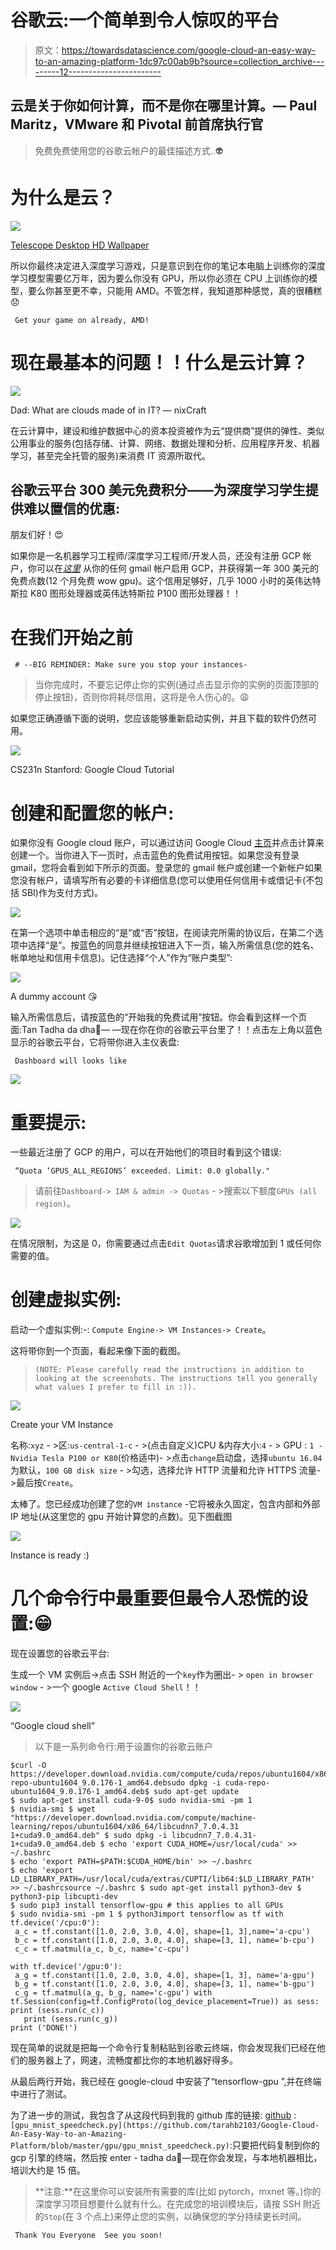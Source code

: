 # 谷歌云:一个简单到令人惊叹的平台

> 原文：<https://towardsdatascience.com/google-cloud-an-easy-way-to-an-amazing-platform-1dc97c00ab9b?source=collection_archive---------12----------------------->

## 云是关于你如何计算，而不是你在哪里计算。— Paul Maritz，VMware 和 Pivotal 前首席执行官

> 免费免费使用您的谷歌云帐户的最佳描述方式..👽

# **为什么是云？**

![](img/f9aff30373b1e63877789e82a40adecb.png)

[Telescope Desktop HD Wallpaper](https://hdwallsource.com/telescope-desktop-hd-wallpaper-51772.html)

所以你最终决定进入深度学习游戏，只是意识到在你的笔记本电脑上训练你的深度学习模型需要亿万年，因为要么你没有 GPU，所以你必须在 CPU 上训练你的模型，要么你甚至更不幸，只能用 AMD。不管怎样，我知道那种感觉，真的很糟糕😞

```
 Get your game on already, AMD!
```

# 现在最基本的问题！！什么是云计算？

[![](img/0920d2a913c469abe4113a0a42da5a2a.png)](https://www.google.co.in/url?sa=i&source=images&cd=&cad=rja&uact=8&ved=2ahUKEwjalof2zPnfAhWSA3IKHRUgDvsQjhx6BAgBEAM&url=https%3A%2F%2Fwww.cyberciti.biz%2Fhumour%2Fdad-what-are-clouds-made-of-in-it%2F&psig=AOvVaw07Ir7lMv3USskfbO2DSZVk&ust=1547978901470980)

Dad: What are clouds made of in IT? — nixCraft

在云计算中，建设和维护数据中心的资本投资被作为云“提供商”提供的弹性、类似公用事业的服务(包括存储、计算、网络、数据处理和分析、应用程序开发、机器学习，甚至完全托管的服务)来消费 IT 资源所取代。

## 谷歌云平台 300 美元免费积分——为深度学习学生提供难以置信的优惠:

朋友们好！😍

如果你是一名机器学习工程师/深度学习工程师/开发人员，还没有注册 GCP 帐户，你可以在[*这里*](https://cloud.google.com/free/) 从你的任何 gmail 帐户启用 GCP，并获得第一年 300 美元的免费点数(12 个月免费 wow gpu)。这个信用足够好，几乎 1000 小时的英伟达特斯拉 K80 图形处理器或英伟达特斯拉 P100 图形处理器！！

# 在我们开始之前

```
 # --BIG REMINDER: Make sure you stop your instances-
```

> 当你完成时，不要忘记停止你的实例(通过点击显示你的实例的页面顶部的停止按钮)，否则你将耗尽信用，这将是令人伤心的。😩

如果您正确遵循下面的说明，您应该能够重新启动实例，并且下载的软件仍然可用。

[![](img/f00055f799e56e8af60b0ad8cae3e114.png)](https://www.google.co.in/url?sa=i&source=images&cd=&cad=rja&uact=8&ved=2ahUKEwjT9vXbzPnfAhVBbn0KHUL8C6YQjhx6BAgBEAM&url=http%3A%2F%2Fcs231n.github.io%2Fgce-tutorial%2F&psig=AOvVaw2zc7K2U1HsiOklU1NpRTIx&ust=1547978468294767)

CS231n Stanford: Google Cloud Tutorial

# 创建和配置您的帐户:

如果你没有 Google cloud 账户，可以通过访问 Google Cloud [主页](https://cloud.google.com/free/)并点击计算来创建一个。当你进入下一页时，点击蓝色的免费试用按钮。如果您没有登录 gmail，您将会看到如下所示的页面。登录您的 gmail 帐户或创建一个新帐户如果您没有帐户，请填写所有必要的卡详细信息(您可以使用任何信用卡或借记卡(不包括 SBI)作为支付方式)。

![](img/1b5bd9b91d7b26cb5b9b2e05ca83e2ae.png)

在第一个选项中单击相应的“是”或“否”按钮，在阅读完所需的协议后，在第二个选项中选择“是”。按蓝色的同意并继续按钮进入下一页，输入所需信息(您的姓名、帐单地址和信用卡信息)。记住选择“个人”作为“账户类型”:

![](img/e00c6a97ac92fc0b2f4a29882e5d2f26.png)

A dummy account 😘

输入所需信息后，请按蓝色的“开始我的免费试用”按钮。你会看到这样一个页面:Tan Tadha da dha👐— —现在你在你的谷歌云平台里了！！点击左上角以蓝色显示的谷歌云平台，它将带你进入主仪表盘:

```
 Dashboard will looks like
```

![](img/d8f57f2c85bcf6798f5ac8849c23cb0d.png)

# 重要提示:

一些最近注册了 GCP 的用户，可以在开始他们的项目时看到这个错误:

```
 “Quota ‘GPUS_ALL_REGIONS’ exceeded. Limit: 0.0 globally."
```

> 请前往`Dashboard-> IAM & admin -> Quotas` - >搜索以下额度`GPUs (all region)`。

![](img/3a14b6a7e43e113b252dc08500cde1b4.png)

在情况限制，为这是 0，你需要通过点击`Edit Quotas`请求谷歌增加到 1 或任何你需要的值。

# 创建虚拟实例:

启动一个虚拟实例:-: `Compute Engine-> VM Instances-> Create`。

这将带你到一个页面，看起来像下面的截图。

> `(NOTE: Please carefully read the instructions in addition to looking at the screenshots. The instructions tell you generally what values I prefer to fill in :)).`

![](img/0646cd90e16c49a10914ce59016a5359.png)

Create your VM Instance

名称:`xyz` - >区:`us-central-1-c` - >(点击自定义)CPU &内存大小:`4` - > GPU : `1 -Nvidia Tesla P100 or K80`(价格适中)- >点击`change`启动盘，选择`ubuntu 16.04`为默认，`100 GB disk size` - >勾选，选择允许 HTTP 流量和允许 HTTPS 流量- >最后按`Create`。

太棒了。您已经成功创建了您的`VM instance` -它将被永久固定，包含内部和外部 IP 地址(从这里您的 gpu 开始计算您的点数)。见下图截图

![](img/cd1ea092bb7d4ce2e8bdc86e2e9feb20.png)

Instance is ready :)

# 几个命令行中最重要但最令人恐慌的设置:😁

现在设置您的谷歌云平台:

生成一个 VM 实例后→点击 SSH 附近的一个`key`作为圈出- > `open in browser window` - >一个 google `Active Cloud Shell`！！

![](img/a107c14e5b72e96474eac814b854babc.png)

“Google cloud shell”

> 以下是一系列命令行:用于设置你的谷歌云账户

```
$curl -O https://developer.download.nvidia.com/compute/cuda/repos/ubuntu1604/x86_64/cuda-repo-ubuntu1604_9.0.176-1_amd64.debsudo dpkg -i cuda-repo-ubuntu1604_9.0.176-1_amd64.deb$ sudo apt-get update
$ sudo apt-get install cuda-9-0$ sudo nvidia-smi -pm 1 
$ nvidia-smi $ wget "https://developer.download.nvidia.com/compute/machine-learning/repos/ubuntu1604/x86_64/libcudnn7_7.0.4.31 1+cuda9.0_amd64.deb" $ sudo dpkg -i libcudnn7_7.0.4.31-1+cuda9.0_amd64.deb $ echo 'export CUDA_HOME=/usr/local/cuda' >> ~/.bashrc
$ echo 'export PATH=$PATH:$CUDA_HOME/bin' >> ~/.bashrc
$ echo 'export LD_LIBRARY_PATH=/usr/local/cuda/extras/CUPTI/lib64:$LD_LIBRARY_PATH' >> ~/.bashrcsource ~/.bashrc $ sudo apt-get install python3-dev $ python3-pip libcupti-dev
$ sudo pip3 install tensorflow-gpu # this applies to all GPUs
$ sudo nvidia-smi -pm 1 $ python3import tensorflow as tf with tf.device('/cpu:0'):    
 a_c = tf.constant([1.0, 2.0, 3.0, 4.0], shape=[1, 3],name='a-cpu')   
 b_c = tf.constant([1.0, 2.0, 3.0, 4.0], shape=[3, 1], name='b-cpu')
 c_c = tf.matmul(a_c, b_c, name='c-cpu')

with tf.device('/gpu:0'):    
 a_g = tf.constant([1.0, 2.0, 3.0, 4.0], shape=[1, 3], name='a-gpu')
 b_g = tf.constant([1.0, 2.0, 3.0, 4.0], shape=[3, 1], name='b-gpu') 
 c_g = tf.matmul(a_g, b_g, name='c-gpu') with tf.Session(config=tf.ConfigProto(log_device_placement=True)) as sess:       print (sess.run(c_c))   
   print (sess.run(c_g)) 
print ('DONE!')
```

现在简单的说就是把每一个命令行复制粘贴到谷歌云终端，你会发现我们已经在他们的服务器上了，网速，流畅度都比你的本地机器好得多。

从最后两行开始，我已经在 google-cloud 中安装了“tensorflow-gpu ”,并在终端中进行了测试。

为了进一步的测试，我包含了从这段代码到我的 github 库的链接: [github](https://github.com/tarahb2103) : `[gpu_mnist_speedcheck.py](https://github.com/tarahb2103/Google-Cloud-An-Easy-Way-to-an-Amazing-Platform/blob/master/gpu/gpu_mnist_speedcheck.py)`:只要把代码复制到你的 gcp 引擎的终端，然后按 enter - tadha da🎉—现在你会发现，与本地机器相比，培训大约是 15 倍。

> **注意:**在这里你可以安装所有需要的库(比如 pytorch，mxnet 等。)你的深度学习项目想要什么就有什么。在完成您的培训模块后，请按 SSH 附近的`Stop`(在 3 个点上)来停止您的实例，以确保您的学分持续更长时间。

```
 Thank You Everyone  See you soon!
```